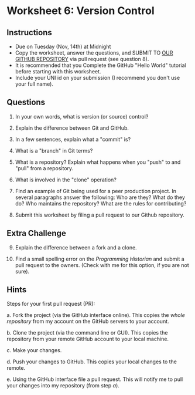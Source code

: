 # Worksheet 6: Version Control

## Instructions

- Due on Tuesday (Nov, 14th) at Midnight
- Copy the worksheet, answer the questions, and SUBMIT TO [OUR GITHUB
  REPOSITORY](https://github.com/denten-courses/technologies-of-dissent/tree/master/2017-fall/lab-worksheets/06-worksheet)
via pull request (see question 8).
- It is recommended that you Complete the GitHub "Hello World" tutorial before
  starting with this worksheet.
- Include your UNI id on your submission (I recommend you don't use your full
  name).

## Questions

1. In your own words, what is version (or source) control?

2. Explain the difference between Git and GitHub.

3. In a few sentences, explain what a "commit" is?

4. What is a "branch" in Git terms?

5. What is a repository? Explain what happens when you "push" to and "pull"
   from a repository.

6. What is involved in the "clone" operation?

7. Find an example of Git being used for a peer production project. In several
   paragraphs answer the following: Who are they? What do they do? Who
maintains the repository? What are the rules for contributing?

8. Submit this worksheet by filing a pull request to our Github repository.

## Extra Challenge

9. Explain the difference between a fork and a clone.

10. Find a small spelling error on the *Programming Historian* and submit a
    pull request to the owners. (Check with me for this option, if you are not
sure).

## Hints

Steps for your first pull request (PR):

a. Fork the project (via the GitHub interface online). This copies the
   *whole repository* from my account on the GitHub servers to your account.

b. Clone the project (via the command line or GUI). This copies the repository
   from your remote GitHub account to your local machine.

c. Make your changes.

d. Push your changes to GitHub. This copies your local changes to the remote.

e. Using the GitHub interface file a pull request. This will notify me to pull
   your changes into my repository (from step *a*).


